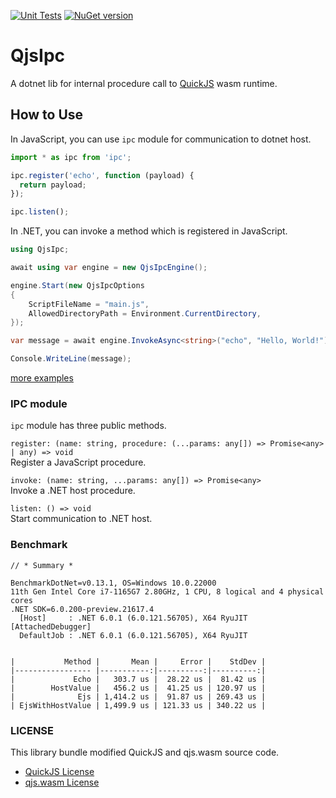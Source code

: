 [![Unit Tests](https://github.com/iwate/qjsipc/actions/workflows/test.yml/badge.svg)](https://github.com/iwate/qjsipc/actions/workflows/test.yml)
[![NuGet version](https://badge.fury.io/nu/QjsIpc.svg)](https://badge.fury.io/nu/QjsIpc)
# QjsIpc
A dotnet lib for internal procedure call to [QuickJS](https://bellard.org/quickjs/) wasm runtime.

## How to Use

In JavaScript, you can use `ipc` module for communication to dotnet host.

```js:main.js
import * as ipc from 'ipc';

ipc.register('echo', function (payload) {
  return payload;
});

ipc.listen();
```

In .NET, you can invoke a method which is registered in JavaScript.

```csharp:Program.cs
using QjsIpc;

await using var engine = new QjsIpcEngine();

engine.Start(new QjsIpcOptions
{
    ScriptFileName = "main.js",
    AllowedDirectoryPath = Environment.CurrentDirectory,
});

var message = await engine.InvokeAsync<string>("echo", "Hello, World!");

Console.WriteLine(message);
```

[more examples](https://github.com/iwate/qjsipc/tree/main/examples)

### IPC module

`ipc` module has three public methods.


`register: (name: string, procedure: (...params: any[]) => Promise<any> | any) => void`  
Register a JavaScript procedure.


`invoke: (name: string, ...params: any[]) => Promise<any>`  
Invoke a .NET host procedure.

`listen: () => void`  
Start communication to .NET host.

### Benchmark

```
// * Summary *

BenchmarkDotNet=v0.13.1, OS=Windows 10.0.22000
11th Gen Intel Core i7-1165G7 2.80GHz, 1 CPU, 8 logical and 4 physical cores
.NET SDK=6.0.200-preview.21617.4
  [Host]     : .NET 6.0.1 (6.0.121.56705), X64 RyuJIT  [AttachedDebugger]
  DefaultJob : .NET 6.0.1 (6.0.121.56705), X64 RyuJIT


|           Method |       Mean |     Error |    StdDev |
|----------------- |-----------:|----------:|----------:|
|             Echo |   303.7 us |  28.22 us |  81.42 us |
|        HostValue |   456.2 us |  41.25 us | 120.97 us |
|              Ejs | 1,414.2 us |  91.87 us | 269.43 us |
| EjsWithHostValue | 1,499.9 us | 121.33 us | 340.22 us |
```


### LICENSE

This library bundle modified QuickJS and qjs.wasm source code.

- [QuickJS License](https://github.com/bellard/quickjs/blob/master/LICENSE)
- [qjs.wasm License](https://github.com/saghul/wasi-lab#license)

